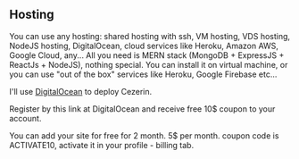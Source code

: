 ## Hosting

You can use any hosting: shared hosting with ssh, VM hosting, VDS hosting, NodeJS hosting, DigitalOcean, cloud services like Heroku, Amazon AWS, Google Cloud, any...
All you need is MERN stack (MongoDB + ExpressJS + ReactJs + NodeJS), nothing special.
You can install it on virtual machine, or you can use "out of the box" services like Heroku, Google Firebase etc...

I'll use [DigitalOcean](https://m.do.co/c/a1d5495e08b2) to deploy Cezerin.

Register by this link at DigitalOcean and receive free 10\$ coupon to your account.

You can add your site for free for 2 month. 5\$ per month.
coupon code is ACTIVATE10, activate it in your profile - billing tab.

